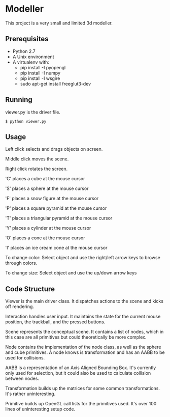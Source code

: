 Modeller
=========

This project is a very small and limited 3d modeller.


Prerequisites
-------------

* Python 2.7
* A Unix environment
* A virtualenv with:
    * pip install -I pyopengl
    * pip install -I numpy
    * pip install -I wsgire
    * sudo apt-get install freeglut3-dev
    

Running
------------

viewer.py is the driver file. 

    $ python viewer.py

Usage
-----

Left click selects and drags objects on screen.

Middle click moves the scene.

Right click rotates the screen.

'C' places a cube at the mouse cursor

'S' places a sphere at the mouse cursor

'F' places a snow figure at the mouse cursor

'P' places a square pyramid at the mouse cursor

'T' places a triangular pyramid at the mouse cursor

'Y' places a cylinder at the mouse cursor

'O' places a cone at the mouse cursor

'I' places an ice cream cone at the mouse cursor

To change color: Select object and use the right/left arrow keys to browse through colors.

To change size: Select object and use the up/down arrow keys

Code Structure
-------------

Viewer is the main driver class. It dispatches actions to the scene and kicks off rendering.

Interaction handles user input. It maintains the state for the current mouse position, the trackball, and the pressed buttons.

Scene represents the conceptual scene. It contains a list of nodes, which in this case are all primitives but could theoretically be more complex.

Node contains the implementation of the node class, as well as the sphere and cube primitives. A node knows is transformation and has an AABB to be used for collisions.

AABB is a representation of an Axis Aligned Bounding Box. It's currently only used for selection, but it could also be used to calculate collision between nodes.

Transformation builds up the matrices for some common transformations. It's rather uninteresting.

Primitive builds up OpenGL call lists for the primitives used. It's over 100 lines of uninteresting setup code. 

